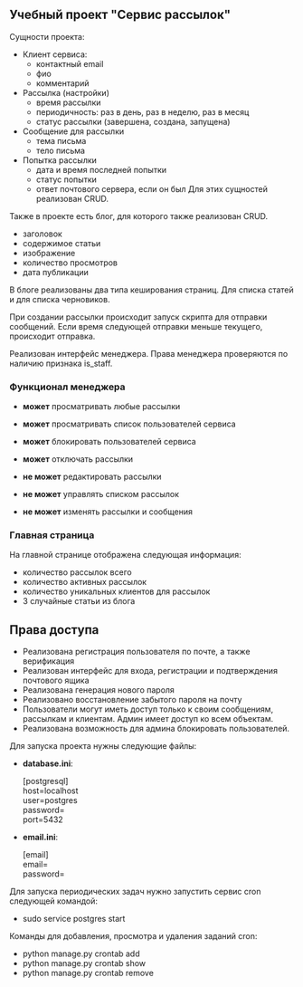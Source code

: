 ## Учебный проект "Сервис рассылок"

Сущности проекта:
- Клиент сервиса:
    - контактный email
    - фио
    - комментарий
- Рассылка (настройки)
    - время рассылки
    - периодичность: раз в день, раз в неделю, раз в месяц
    - статус рассылки (завершена, создана, запущена)
- Сообщение для рассылки
    - тема письма
    - тело письма
- Попытка рассылки
    - дата и время последней попытки
    - статус попытки
    - ответ почтового сервера, если он был
Для этих сущностей реализован CRUD.

Также в проекте есть блог, для которого также реализован CRUD.

- заголовок
- содержимое статьи
- изображение
- количество просмотров
- дата публикации

В блоге реализованы два типа кеширования страниц. Для списка статей и для списка черновиков.

При создании рассылки происходит запуск скрипта для отправки сообщений. Если время следующей отправки меньше текущего, происходит отправка.

Реализован интерфейс менеджера. Права менеджера проверяются по наличию признака is_staff.
### Функционал менеджера

- **может** просматривать любые рассылки
- **может** просматривать список пользователей сервиса
- **может** блокировать пользователей сервиса
- **может** отключать рассылки

- **не может** редактировать рассылки
- **не может** управлять списком рассылок
- **не может** изменять рассылки и сообщения

### Главная страница

На главной странице отображена следующая информация:

- количество рассылок всего
- количество активных рассылок
- количество уникальных клиентов для рассылок
- 3 случайные статьи из блога

## Права доступа
- Реализована регистрация пользователя по почте, а также верификация
- Реализован интерфейс для входа, регистрации и подтверждения почтового ящика
- Реализована генерация нового пароля
- Реализовано восстановление забытого пароля на почту
- Пользователи могут иметь доступ только к своим сообщениям, рассылкам и клиентам. Админ имеет доступ ко всем объектам.
- Реализована возможность для админа блокировать пользователей.

Для запуска проекта нужны следующие файлы:
- **database.ini**:

    [postgresql]    
    host=localhost    
    user=postgres    
    password=    
    port=5432

- **email.ini**:

    [email]    
    email=    
    password=  

Для запуска периодических задач нужно запустить сервис cron следующей командой:
- sudo service postgres start

Команды для добавления, просмотра и удаления заданий cron:
  * python manage.py crontab add
  * python manage.py crontab show
  * python manage.py crontab remove
